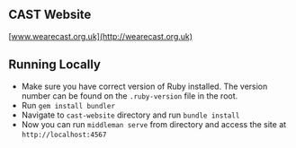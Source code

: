 ## CAST Website

[www.wearecast.org.uk](http://wearecast.org.uk)

## Running Locally

* Make sure you have correct version of Ruby installed. The version number can be found on the `.ruby-version` file in the root.
* Run `gem install bundler`
* Navigate to `cast-website` directory and run `bundle install`
* Now you can run `middleman serve` from directory and access the site at `http://localhost:4567`
